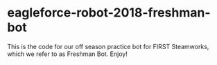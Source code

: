 # eagleforce-robot-2018-freshman-bot

This is the code for our off season practice bot for FIRST Steamworks, which we refer to as Freshman Bot. Enjoy!

